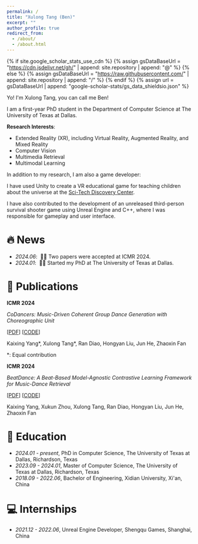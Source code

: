 ```yaml
---
permalink: /
title: "Xulong Tang (Ben)"
excerpt: ""
author_profile: true
redirect_from: 
  - /about/
  - /about.html
---
```


{% if site.google_scholar_stats_use_cdn %}
{% assign gsDataBaseUrl = "https://cdn.jsdelivr.net/gh/" | append: site.repository | append: "@" %}
{% else %}
{% assign gsDataBaseUrl = "https://raw.githubusercontent.com/" | append: site.repository | append: "/" %}
{% endif %}
{% assign url = gsDataBaseUrl | append: "google-scholar-stats/gs_data_shieldsio.json" %}

<span class='anchor' id='about-me'></span>

Yo! I'm Xulong Tang, you can call me Ben!

I am a first-year PhD student in the Department of Computer Science at The University of Texas at Dallas.

**Research Interests**: 
- Extended Reality (XR), including Virtual Reality, Augmented Reality, and Mixed Reality
- Computer Vision
- Multimedia Retrieval
- Multimodal Learning

In addition to my research, I am also a game developer:

I have used Unity to create a VR educational game for teaching children about the universe at the [Sci-Tech Discovery Center](https://mindstretchingfun.org/). 

I have also contributed to the development of an unreleased third-person survival shooter game using Unreal Engine and C++, where I was responsible for gameplay and user interface.

# 🔥 News
- *2024.06*: &nbsp;🎉🎉 Two papers were accepted at ICMR 2024.
- *2024.01*: &nbsp;🎉🎉 Started my PhD at The University of Texas at Dallas.


# 📝 Publications 

**ICMR 2024**

*CoDancers: Music-Driven Coherent Group Dance Generation with Choreographic Unit*

[[PDF](https://dl.acm.org/doi/abs/10.1145/3652583.3657998)]
[[CODE](https://github.com/XulongT/CoDancers)]

Kaixing Yang*, Xulong Tang*, Ran Diao, Hongyan Liu, Jun He, Zhaoxin Fan

*: Equal contribution

**ICMR 2024**

*BeatDance: A Beat-Based Model-Agnostic Contrastive Learning Framework for Music-Dance Retrieval*

[[PDF](https://dl.acm.org/doi/abs/10.1145/3652583.3658045)]
[[CODE](https://github.com/XulongT/BeatDance)]

Kaixing Yang, Xukun Zhou, Xulong Tang, Ran Diao, Hongyan Liu, Jun He, Zhaoxin Fan

# 📖 Education
- *2024.01 - present*, PhD in Computer Science, The University of Texas at Dallas, Richardson, Texas
- *2023.09 - 2024.01*, Master of Computer Science, The University of Texas at Dallas, Richardson, Texas
- *2018.09 - 2022.06*, Bachelor of Engineering, Xidian University, Xi'an, China



# 💻 Internships
- *2021.12 - 2022.06*, Unreal Engine Developer, Shengqu Games, Shanghai, China
